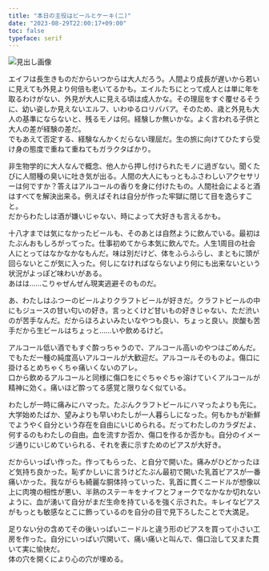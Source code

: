 ```yaml
---
title: "本日の主役はビールとケーキ(二)"
date: "2023-08-29T22:00:17+09:00"
toc: false
typeface: serif
---
```

![見出し画像](https://assets.st-note.com/production/uploads/images/114748350/rectangle_large_type_2_68fda1ab529cb14773a621ede25e524b.jpg?width=1200)

エイフは長生きものだからいつからは大人だろう。人間より成長が遅いから若いに見えても外見より何倍も老いてるかも。エイルたちにとって成人とは単に年を取るわけがない、外見が大人に見える頃は成人かな。その理屈をすぐ覆せるそうに、幼い姿しか見えないエルフ、いわゆるロリババア。そのため、歳と外見も大人の基準にならないと、残るモノは何。経験しか無いかな。よく言われる子供と大人の差が経験の差だ。  
でもあえて否定する、経験なんかくだらない理屈だ。生の旅に向けてひたすら受け身の態度で重ねて重ねてもガラクタばかり。

非生物学的に大人なんで概念、他人から押し付けられたモノに過ぎない。聞くたびに人間種の臭いに吐き気が出る。人間の大人にもっともふさわしいアクセサリーは何ですか？答えはアルコールの香りを身に付けたもの。人間社会によると酒はすべてを解決出来る。例えばそれは自分が作った牢獄に閉じて目を逸らすこと。  
だからわたしは酒が嫌いじゃない、時によって大好きも言えるかも。

十八才までは気になかったビールも、そのあとは自然ように飲んでいる。最初はたぶんおもしろがってった。仕事初めてから本気に飲んでた。人生1周目の社会人にとってはなかなかなもんだ。味は別だけど、体をふらふらし、まともに頭が回らないとこが気に入った。何しになければならないより何にも出来ないという状況がよっぽど味わいがある。  
あはは……こりゃぜんぜん現実逃避そのものだ。

あ、わたしはふつーのビールよりクラフトビールが好きだ。クラフトビールの中にもジュースの甘い匂いの好き。言っとくけど甘いもの好きじゃない、ただ渋いのが苦手なんだ。だからほろよいみたいなやつも良い、ちょっと良い。炭酸も苦手だから生ビールはちょっと……いや飲めるけど。

アルコール低い酒でもすぐ酔っちゃうので、アルコール高いのやつはごめんだ。でもただ一種の純度高いアルコールが大歓迎だ。アルコールそのものよ。傷口に掛けるとめちゃくちゃ痛いくないのアレ。  
口から飲めるアルコールと同様に傷口をにぐちゃぐちゃ溶けていくアルコールが精神に効く。痛いほど酔ってる感覚と限りなく似ている。

わたしが一時に痛みにハマった。たぶんクラフトビールにハマったよりも先に。大学始めたばか、望みよりも早いわたしが一人暮らしになった。何もかもが新鮮でようやく自分という存在を自由にいじめられる。だってわたしのカラダだよ、何するのもわたしの自由。血を流すか否か、傷口を作るか否かも。自分のイメージ通りにいじめていられる、それを表に示すためのピアスが大好き。

だからいっぱい作った。作ってもらった、と自分で開いた。痛みがひどかったほど気持ち良かった。恥ずかしいに言うけどたぶん最初で開いた乳首ピアスが一番痛いかった。我ながらも綺麗な胴体持っていった、乳首に貫くニードルが想像以上に肉塊の相性が悪い、半熟のステーキをナイフとフォークでなかなか切れないように、血が湧いて自分がまだ生命を持ているを強く示された。キレイなピアスがもっとも敏感なとこに飾っているのを自分の目で見下ろしたことで大満足。

足りない分の含めてその後いっぱいニードルと違う形のピアスを買って小さい工房を作った。自分にいっぱい穴開いて、痛い痛いと叫んで、傷口治して又また貫いて実に愉快だ。  
体の穴を開くにより心の穴が埋める。



